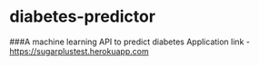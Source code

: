 # diabetes-predictor
###A machine learning API to predict diabetes
Application link - https://sugarplustest.herokuapp.com
